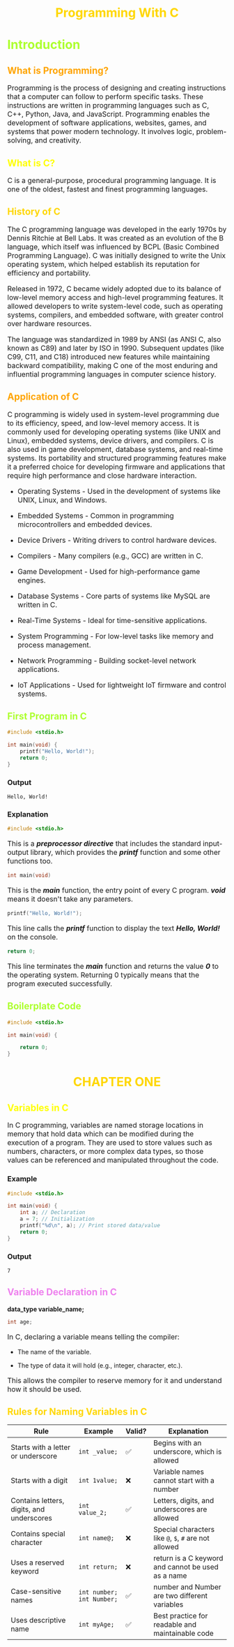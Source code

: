 <h1 align="center" style="color:gold">Programming With C </h1>

<h1 style="color:greenyellow">Introduction</h1>

<h2 style="color:orange">What is Programming?</h2>

<p style="font-size:16px">
Programming is the process of designing and creating instructions that a computer can follow to perform specific tasks. These instructions are written in programming languages such as C, C++, Python, Java, and JavaScript. Programming enables the development of software applications, websites, games, and systems that power modern technology. It involves logic, problem-solving, and creativity.
</p>

<h2 style="color:yellow">What is C?</h2>
<p style="font-size:16px">C is a general-purpose, procedural programming language. 
It is one of the oldest, fastest and finest programming languages.</p>

<h2 style="color:gold">History of C</h2>

<p style="font-size:16px">
The C programming language was developed in the early 1970s by Dennis Ritchie at Bell Labs. It was created as an evolution of the B language, which itself was influenced by BCPL (Basic Combined Programming Language). C was initially designed to write the Unix operating system, which helped establish its reputation for efficiency and portability.
</p>

<p style="font-size:16px">
Released in 1972, C became widely adopted due to its balance of low-level memory access and high-level programming features. It allowed developers to write system-level code, such as operating systems, compilers, and embedded software, with greater control over hardware resources.
</p>

<p style="font-size:16px">
The language was standardized in 1989 by ANSI (as ANSI C, also known as C89) and later by ISO in 1990. Subsequent updates (like C99, C11, and C18) introduced new features while maintaining backward compatibility, making C one of the most enduring and influential programming languages in computer science history.
</p>


<h2 style="color:orange">Application of C</h2>

<p style="font-size:16px">
C programming is widely used in system-level programming due to its efficiency, speed, and low-level memory access. It is commonly used for developing operating systems (like UNIX and Linux), embedded systems, device drivers, and compilers. C is also used in game development, database systems, and real-time systems. Its portability and structured programming features make it a preferred choice for developing firmware and applications that require high performance and close hardware interaction.
</p>

- <p style="font-size:16px">Operating Systems - Used in the development of systems like UNIX, Linux, and Windows.</p>

- <p style="font-size:16px">Embedded Systems - Common in programming microcontrollers and embedded devices.</p>

- <p style="font-size:16px">Device Drivers - Writing drivers to control hardware devices.</p>

- <p style="font-size:16px">Compilers - Many compilers (e.g., GCC) are written in C.</p>

- <p style="font-size:16px">Game Development - Used for high-performance game engines.</p>

- <p style="font-size:16px">Database Systems - Core parts of systems like MySQL are written in C.</p>

- <p style="font-size:16px">Real-Time Systems - Ideal for time-sensitive applications.</p>

- <p style="font-size:16px">System Programming - For low-level tasks like memory and process management.</p>

- <p style="font-size:16px">Network Programming - Building socket-level network applications.</p>

- <p style="font-size:16px">IoT Applications - Used for lightweight IoT firmware and control systems.</p>



<h2 style="color:greenyellow">First Program in C</h2>

```C
#include <stdio.h>

int main(void) {
    printf("Hello, World!");
    return 0;
}
```
### Output

```
Hello, World!
```

### Explanation

```C
#include <stdio.h>
```
<p style="font-size:16px">This is a <i><b>preprocessor directive</b></i> that includes the standard input-output library, which provides the <i><b>printf</b></i> function and some other functions too.
</p>

```C
int main(void)
```
<p style="font-size:16px">This is the <i><b>main</b></i> function, the entry point of every C program. <i><b>void</b></i> means it doesn't take any parameters.</p>

```C
printf("Hello, World!");
```
<p style="font-size:16px">This line calls the <i><b>printf</b></i> function to display the text <i><b>Hello, World!</b></i> on the console.</p>

```C
return 0;
```
<p style="font-size:16px">This line terminates the <i><b>main</b></i> function and returns the value <i><b>0</b></i> to the operating system. Returning 0 typically means that the program executed successfully.</p>


<h2 style="color:greenyellow">Boilerplate Code</h2>

```C
#include <stdio.h>

int main(void) {

    return 0;
}
```

<h1 align="center" style="color:gold">CHAPTER ONE</h1>
<h2 style="color:yellow">Variables in C</h2>

<p style="font-size:16px">
In C programming, variables are named storage locations in memory that hold data which can be modified during the execution of a program. They are used to store values such as numbers, characters, or more complex data types, so those values can be referenced and manipulated throughout the code.
</p>

### Example

```C
#include <stdio.h>

int main(void) {
    int a; // Declaration
    a = 7; // Initialization
    printf("%d\n", a); // Print stored data/value
    return 0;
}
```

### Output

```
7
```

<h2 style="color:violet">Variable Declaration in C</h2>


**data_type variable_name;**

```C
int age;
```

<p style="font-size:16px">
In C, declaring a variable means telling the compiler:
</p>

- The name of the variable.

- The type of data it will hold (e.g., integer, character, etc.).
<p style="font-size:16px">
This allows the compiler to reserve memory for it and understand how it should be used.
</p>



<h2 style="color:gold">Rules for Naming Variables in C</h2>


<div style="font-size: 14px;">

| Rule                                      | Example         | Valid? | Explanation                                             |
|-------------------------------------------|------------------|--------|---------------------------------------------------------|
| Starts with a letter or underscore        | `int _value;`    | ✅     | Begins with an underscore, which is allowed             |
| Starts with a digit                       | `int 1value;`    | ❌     | Variable names cannot start with a number               |
| Contains letters, digits, and underscores | `int value_2;`   | ✅     | Letters, digits, and underscores are allowed            |
| Contains special character                | `int name@;`     | ❌     | Special characters like `@`, `$`, `#` are not allowed   |
| Uses a reserved keyword                   | `int return;`    | ❌     | return is a C keyword and cannot be used as a name    |
| Case-sensitive names                      | `int number;` `int Number;`| ✅     | number and Number are two different variables           |
| Uses descriptive name                     | `int myAge;`| ✅     | Best practice for readable and maintainable code        |

</div>

